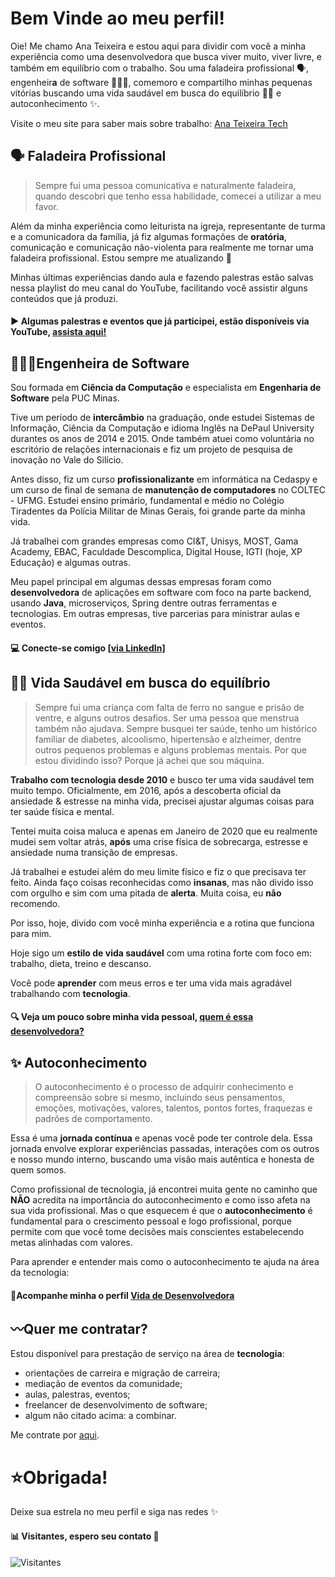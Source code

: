 # Bem Vinde ao meu perfil!

Oie! Me chamo Ana Teixeira e estou aqui para dividir com você a minha experiência como uma desenvolvedora que busca viver muito, viver livre, e também em equilíbrio com o trabalho. Sou uma faladeira profissional 🗣, engenheir**a** de software 👩🏿‍💻, comemoro e compartilho minhas pequenas vitórias buscando uma vida saudável em busca do equilíbrio 💪🏾 e autoconhecimento ✨.

Visite o meu site para saber mais sobre trabalho: <a href="https://www.anateixeira.tech/" target="_blank"> Ana Teixeira Tech</a>


## 🗣 Faladeira Profissional

> Sempre fui uma pessoa comunicativa e naturalmente faladeira, quando descobri que tenho essa habilidade, comecei a utilizar a meu favor.

Além da minha experiência como leiturista na igreja, representante de turma e a comunicadora da família, já fiz algumas formações de **oratória**, comunicação e comunicação não-violenta para realmente me tornar uma faladeira profissional. Estou sempre me atualizando 🔄

Minhas últimas experiências dando aula e fazendo palestras estão salvas nessa playlist do meu canal do YouTube, facilitando você assistir alguns conteúdos que já produzi.

#### ▶️ Algumas palestras e eventos que já participei, estão disponíveis via YouTube, <a href="https://youtube.com/playlist?list=PLNXbS4uWSgIoh13syPlTLWPtiIqjyk0oJ" target="_blank"> assista aqui! </a>



## 👩🏿‍💻Engenheira de Software

Sou formada em **Ciência da Computação** e especialista em **Engenharia de Software** pela PUC Minas.

Tive um período de **intercâmbio** na graduação, onde estudei Sistemas de Informação, Ciência da Computação e idioma Inglês na DePaul University durantes os anos de 2014 e 2015. Onde também atuei como voluntária no escritório de relações internacionais e fiz um projeto de pesquisa de inovação no Vale do Silício.

Antes disso, fiz um curso **profissionalizante** em informática na Cedaspy e um curso de final de semana de **manutenção de computadores** no COLTEC - UFMG. Estudei ensino primário, fundamental e médio no Colégio Tiradentes da Polícia Militar de Minas Gerais, foi grande parte da minha vida.

Já trabalhei com grandes empresas como CI&T, Unisys, MOST, Gama Academy, EBAC, Faculdade Descomplica, Digital House, IGTI (hoje, XP Educação) e algumas outras.

Meu papel principal em algumas dessas empresas foram como **desenvolvedora** de aplicações em software com foco na parte backend, usando **Java**, microserviços, Spring dentre outras ferramentas e tecnologias. Em outras empresas, tive parcerias para ministrar aulas e eventos.

#### 💻 Conecte-se comigo <a href="https://www.linkedin.com/in/acrispteixeira/" target="_blank"> [via LinkedIn]</a>


## 💪🏾 Vida Saudável em busca do equilíbrio 

> Sempre fui uma criança com falta de ferro no sangue e prisão de ventre, e alguns outros desafios. Ser uma pessoa que menstrua também não ajudava. Sempre busquei ter saúde, tenho um histórico familiar de diabetes, alcoolismo, hipertensão e alzheimer, dentre outros pequenos problemas e alguns problemas mentais. Por que estou dividindo isso? Porque já achei que sou máquina.

**Trabalho com tecnologia desde 2010** e busco ter uma vida saudável tem muito tempo. Oficialmente, em 2016, após a descoberta oficial da ansiedade & estresse na minha vida, precisei ajustar algumas coisas para ter saúde física e mental.

Tentei muita coisa maluca e apenas em Janeiro de 2020 que eu realmente mudei sem voltar atrás, **após** uma crise física de sobrecarga, estresse e ansiedade numa transição de empresas.

Já trabalhei e estudei além do meu limite físico e fiz o que precisava ter feito. Ainda faço coisas reconhecidas como **insanas**, mas não divido isso com orgulho e sim com uma pitada de **alerta**. Muita coisa, eu **não** recomendo.

Por isso, hoje, divido com você minha experiência e a rotina que funciona para mim.

Hoje sigo um **estilo de vida saudável** com uma rotina forte com foco em: trabalho, dieta, treino e descanso.

Você pode **aprender** com meus erros e ter uma vida mais agradável trabalhando com **tecnologia**.

#### 🔍 Veja um pouco sobre minha vida pessoal,  <a href="https://www.instagram.com/acrispteixeira/" target="_blank">quem é essa desenvolvedora?</a>


## ✨ Autoconhecimento

> O autoconhecimento é o processo de adquirir conhecimento e compreensão sobre si mesmo, incluindo seus pensamentos, emoções, motivações, valores, talentos, pontos fortes, fraquezas e padrões de comportamento.

Essa é uma **jornada contínua** e apenas você pode ter controle dela. Essa jornada envolve explorar experiências passadas, interações com os outros e nosso mundo interno, buscando uma visão mais autêntica e honesta de quem somos.

Como profissional de tecnologia, já encontrei muita gente no caminho que **NÃO** acredita na importância do autoconhecimento e como isso afeta na sua vida profissional. Mas o que esquecem é que o **autoconhecimento** é fundamental para o crescimento pessoal e logo profissional, porque permite com que você tome decisões mais conscientes estabelecendo metas alinhadas com valores.

Para aprender e entender mais como o autoconhecimento te ajuda na área da tecnologia:

#### 🚀Acompanhe minha o perfil <a href="https://www.instagram.com/vidadedesenvolvedora/" target="_blank">Vida de Desenvolvedora</a>


## 〰️Quer me contratar?

Estou disponível para prestação de serviço na área de **tecnologia**:

 - orientações de carreira e migração de carreira;
 - mediação de eventos da comunidade;
 - aulas, palestras, eventos;
 - freelancer de desenvolvimento de software;
 - algum não citado acima: a combinar.

Me contrate por <a href="https://anateixeira.tech/contato/" target="_blank">aqui</a>.

# ⭐Obrigada!
Deixe sua estrela no meu perfil e siga nas redes ✨

#### 📊 Visitantes, espero seu contato 👀
![Visitantes](https://profile-counter.glitch.me/acrispteixeira/count.svg)
